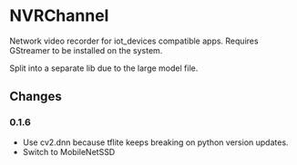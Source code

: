 # NVRChannel
Network video recorder for iot_devices compatible apps.
Requires GStreamer to be installed on the system.

Split into a separate lib due to the large model file.


## Changes
### 0.1.6

* Use cv2.dnn because tflite keeps breaking on python version updates.
* Switch to MobileNetSSD
